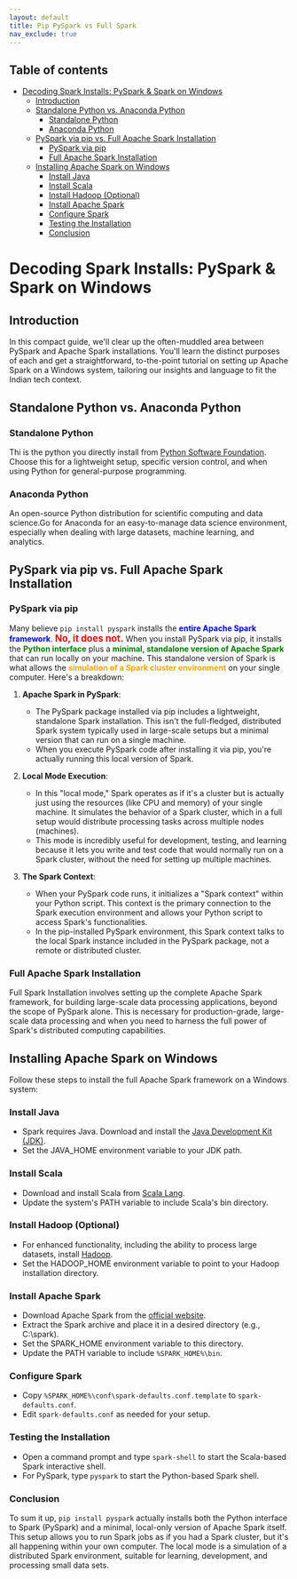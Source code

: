 ```yaml
---
layout: default
title: Pip PySpark vs Full Spark
nav_exclude: true
---
```


## Table of contents

- [Decoding Spark Installs: PySpark \& Spark on Windows](#decoding-spark-installs-pyspark--spark-on-windows)
  - [Introduction](#introduction)
  - [Standalone Python vs. Anaconda Python](#standalone-python-vs-anaconda-python)
    - [Standalone Python](#standalone-python)
    - [Anaconda Python](#anaconda-python)
  - [PySpark via pip vs. Full Apache Spark Installation](#pyspark-via-pip-vs-full-apache-spark-installation)
    - [PySpark via pip](#pyspark-via-pip)
    - [Full Apache Spark Installation](#full-apache-spark-installation)
  - [Installing Apache Spark on Windows](#installing-apache-spark-on-windows)
    - [Install Java](#install-java)
    - [Install Scala](#install-scala)
    - [Install Hadoop (Optional)](#install-hadoop-optional)
    - [Install Apache Spark](#install-apache-spark)
    - [Configure Spark](#configure-spark)
    - [Testing the Installation](#testing-the-installation)
    - [Conclusion](#conclusion)


# Decoding Spark Installs: PySpark & Spark on Windows

## Introduction

In this compact guide, we'll clear up the often-muddled area between PySpark and Apache Spark installations. You'll learn the distinct purposes of each and get a straightforward, to-the-point tutorial on setting up Apache Spark on a Windows system, tailoring our insights and language to fit the Indian tech context.

## Standalone Python vs. Anaconda Python

### Standalone Python

Thi is the python you directly install from [Python Software Foundation](https://python.org). Choose this for a lightweight setup, specific version control, and when using Python for general-purpose programming.

### Anaconda Python

An open-source Python distribution for scientific computing and data science.Go for Anaconda for an easy-to-manage data science environment, especially when dealing with large datasets, machine learning, and analytics.

## PySpark via pip vs. Full Apache Spark Installation

### PySpark via pip

<p>
    Many believe <code>pip install pyspark</code> installs the <strong style="color: blue;">entire Apache Spark framework</strong>. 
    <strong style="color: red; font-size: larger;">No, it does not.</strong> When you install PySpark via pip, it installs the 
    <strong style="color: green;">Python interface</strong> plus a <strong style="color: green;">minimal, standalone version of Apache Spark</strong> 
    that can run locally on your machine. This standalone version of Spark is what allows the 
    <strong style="color: orange;">simulation of a Spark cluster environment</strong> on your single computer. Here's a breakdown:
</p>


1. **Apache Spark in PySpark**: 
    - The PySpark package installed via pip includes a lightweight, standalone Spark installation. This isn't the full-fledged, distributed Spark system typically used in large-scale setups but a minimal version that can run on a single machine.
    - When you execute PySpark code after installing it via pip, you're actually running this local version of Spark.

2. **Local Mode Execution**:
    - In this "local mode," Spark operates as if it's a cluster but is actually just using the resources (like CPU and memory) of your single machine. It simulates the behavior of a Spark cluster, which in a full setup would distribute processing tasks across multiple nodes (machines).
    - This mode is incredibly useful for development, testing, and learning because it lets you write and test code that would normally run on a Spark cluster, without the need for setting up multiple machines.

3. **The Spark Context**:
    - When your PySpark code runs, it initializes a "Spark context" within your Python script. This context is the primary connection to the Spark execution environment and allows your Python script to access Spark's functionalities.
    - In the pip-installed PySpark environment, this Spark context talks to the local Spark instance included in the PySpark package, not a remote or distributed cluster.

### Full Apache Spark Installation

Full Spark Installation involves setting up the complete Apache Spark framework, for building large-scale data processing applications, beyond the scope of PySpark alone. This is necessary for production-grade, large-scale data processing and when you need to harness the full power of Spark's distributed computing capabilities.

## Installing Apache Spark on Windows
Follow these steps to install the full Apache Spark framework on a Windows system:

### Install Java
- Spark requires Java. Download and install the [Java Development Kit (JDK)](https://www.oracle.com/java/technologies/javase-jdk11-downloads.html).
- Set the JAVA_HOME environment variable to your JDK path.

### Install Scala
- Download and install Scala from [Scala Lang](https://www.scala-lang.org/download/).
- Update the system's PATH variable to include Scala's bin directory.

### Install Hadoop (Optional)
- For enhanced functionality, including the ability to process large datasets, install [Hadoop](https://hadoop.apache.org/).
- Set the HADOOP_HOME environment variable to point to your Hadoop installation directory.

### Install Apache Spark
- Download Apache Spark from the [official website](https://spark.apache.org/downloads.html).
- Extract the Spark archive and place it in a desired directory (e.g., C:\spark).
- Set the SPARK_HOME environment variable to this directory.
- Update the PATH variable to include `%SPARK_HOME%\bin`.

### Configure Spark
- Copy `%SPARK_HOME%\conf\spark-defaults.conf.template` to `spark-defaults.conf`.
- Edit `spark-defaults.conf` as needed for your setup.

### Testing the Installation
- Open a command prompt and type `spark-shell` to start the Scala-based Spark interactive shell.
- For PySpark, type `pyspark` to start the Python-based Spark shell.

### Conclusion

To sum it up, `pip install pyspark` actually installs both the Python interface to Spark (PySpark) and a minimal, local-only version of Apache Spark itself. This setup allows you to run Spark jobs as if you had a Spark cluster, but it's all happening within your own computer. The local mode is a simulation of a distributed Spark environment, suitable for learning, development, and processing small data sets.